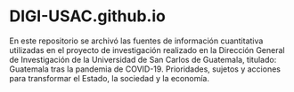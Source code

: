 # DIGI-USAC.github.io
En este repositorio se archivó las fuentes de información cuantitativa utilizadas en el proyecto de investigación realizado en la Dirección General de Investigación de la Universidad de San Carlos de Guatemala, titulado: Guatemala tras la pandemia de COVID-19.  Prioridades, sujetos y acciones para transformar el Estado, la sociedad y la economía.
